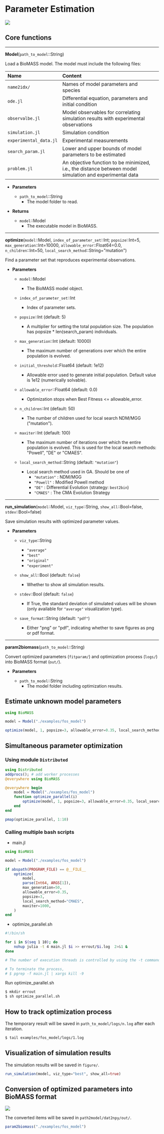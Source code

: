 # Parameter Estimation

![](../assets/result.png)

## Core functions

---

**Model**(`path_to_model`::String)

Load a BioMASS model. The model must include the following files:

| Name                   | Content                                                                                                  |
| :--------------------- | :------------------------------------------------------------------------------------------------------- |
| `name2idx/`            | Names of model parameters and species                                                                    |
| `ode.jl`               | Differential equation, parameters and initial condition                                                  |
| `observalbe.jl`        | Model observables for correlating simulation results with experimental observations                      |
| `simulation.jl`        | Simulation condition                                                                                     |
| `experimental_data.jl` | Experimental measurements                                                                                |
| `search_param.jl`      | Lower and upper bounds of model parameters to be estimated                                               |
| `problem.jl`           | An objective function to be minimized, i.e., the distance between model simulation and experimental data |

- **Parameters**

  - `path_to_model`::String
    - The model folder to read.

- **Returns**
  - `model`::Model
    - The executable model in BioMASS.

---

**optimize**(`model`::Model, `index_of_parameter_set`::Int; `popsize`::Int=5, `max_generation`::Int=10000, `allowable_error`::Float64=0.0, `n_children`::Int=50, `local_search_method`::String="mutation")

Find a parameter set that reproduces experimental observations.

- **Parameters**

  - `model`::Model

    - The BioMASS model object.

  - `index_of_parameter_set`::Int

    - Index of parameter sets.

  - `popsize`::Int (default: 5)

    - A multiplier for setting the total population size. The population has popsize \* len(search_param) individuals.

  - `max_generation`::Int (default: 10000)

    - The maximum number of generations over which the entire population is evolved.

  - `initial_threshold`::Float64 (default: 1e12)

    - Allowable error used to generate initial population. Default value is 1e12 (numerically solvable).

  - `allowable_error`::Float64 (default: 0.0)

    - Optimization stops when Best Fitness <= allowable_error.

  - `n_children`::Int (default: 50)

    - The number of children used for local search NDM/MGG ("mutation").

  - `maxiter`::Int (default: 100)

    - The maximum number of iterations over which the entire population is evolved. This is used for the local search methods: "Powell", "DE" or "CMAES".

  - `local_search_method`::String (default: `"mutation"`)

    - Local search method used in GA. Should be one of
      - `"mutation"` : NDM/MGG
      - `"Powell"` : Modified Powell method
      - `"DE"` : Differential Evolution (strategy: `best2bin`)
      - `"CMAES"` : The CMA Evolution Strategy

---

**run_simulation**(`model`::Model, `viz_type`::String, `show_all`::Bool=false, `stdev`::Bool=false)

Save simulation results with optimized parameter values.

- **Parameters**

  - `viz_type`::String

    - `"average"`
    - `"best"`
    - `"original"`
    - `"experiment"`

  - `show_all`::Bool (default: `false`)

    - Whether to show all simulation results.

  - `stdev`::Bool (default: `false`)

    - If True, the standard deviation of simulated values will be shown
      (only available for `"average"` visualization type).

  - `save_format`::String (default: `"pdf"`)
    - Either "png" or "pdf", indicating whether to save figures as png or pdf format.

---

**param2biomass**(`path_to_model`::String)

Convert optimized parameters (`fitparam/`) and optimization process (`logs/`) into BioMASS format (`out/`).

- **Parameters**

  - `path_to_model`::String
    - The model folder including optimization results.

## Estimate unknown model parameters

```julia
using BioMASS

model = Model("./examples/fos_model")

optimize(model, 1, popsize=3, allowable_error=0.35, local_search_method="DE")
```

## Simultaneous parameter optimization

### Using module `Distributed`

```julia
using Distributed
addprocs(); # add worker processes
@everywhere using BioMASS

@everywhere begin
    model = Model("./examples/fos_model")
    function optimize_parallel(i)
        optimize(model, 1, popsize=3, allowable_error=0.35, local_search_method="DE")
    end
end

pmap(optimize_parallel, 1:10)
```

### Calling multiple bash scripts

- main.jl

```julia
using BioMASS

model = Model("./examples/fos_model")

if abspath(PROGRAM_FILE) == @__FILE__
    optimize(
        model,
        parse(Int64, ARGS[1]),
        max_generation=50,
        allowable_error=0.35,
        popsize=3,
        local_search_method="CMAES",
        maxiter=1000,
    )
end
```

- optimize_parallel.sh

```bash
#!/bin/sh

for i in $(seq 1 10); do
    nohup julia -t 4 main.jl $i >> errout/$i.log  2>&1 &
done

# The number of execution threads is controlled by using the -t command line argument (local_search_method == "CMAES").

# To terminate the process,
# $ pgrep -f main.jl | xargs kill -9
```

Run optimize_parallel.sh

```bash
$ mkdir errout
$ sh optimize_parallel.sh
```

## How to track optimization process

The temporary result will be saved in `path_to_model/logs/n.log` after each iteration.

```bash
$ tail examples/fos_model/logs/1.log
```

## Visualization of simulation results

The simulation results will be saved in `figure/`.

```julia
run_simulation(model, viz_type="best", show_all=true)
```

## Conversion of optimized parameters into BioMASS format

![](../assets/conversion.png)

The converted items will be saved in `path2model/dat2npy/out/`.

```julia
param2biomass("./examples/fos_model")
```
